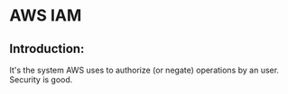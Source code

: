 # AWS IAM
## Introduction:
It's the system AWS uses to authorize (or negate) operations by an user. Security is good.